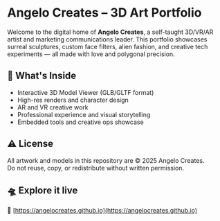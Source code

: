 # Angelo Creates – 3D Art Portfolio

Welcome to the digital home of **Angelo Creates**, a self-taught 3D/VR/AR artist and marketing communications leader. This portfolio showcases surreal sculptures, custom face filters, alien fashion, and creative tech experiments — all made with love and polygonal precision.

## 💫 What's Inside
- Interactive 3D Model Viewer (GLB/GLTF format)
- High-res renders and character design
- AR and VR creative work
- Professional experience and visual storytelling
- Embedded tools and creative ops showcase

## ⚠️ License
All artwork and models in this repository are © 2025 Angelo Creates.  
Do not reuse, copy, or redistribute without written permission.

## 🛸 Explore it live
🔗 [https://angelocreates.github.io](https://angelocreates.github.io)

